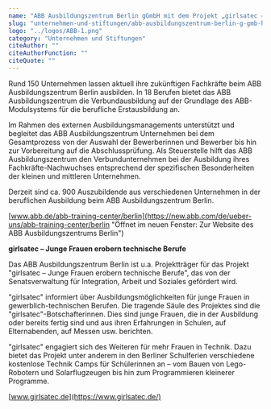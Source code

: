 ```yaml
---
name: "ABB Ausbildungszentrum Berlin gGmbH mit dem Projekt „girlsatec – Junge Frauen erobern technische Berufe“"
slug: "unternehmen-und-stiftungen/abb-ausbildungszentrum-berlin-g-gmb-h-mit-dem-projekt-girlsatec-junge-frauen-erobern-technische-berufe"
logo: "../logos/ABB-1.png"
category: "Unternehmen und Stiftungen"
citeAuthor: ""
citeAuthorFunction: ""
citeQuote: ""
---
```


Rund 150 Unternehmen lassen aktuell ihre zukünftigen Fachkräfte beim ABB Ausbildungszentrum Berlin ausbilden. In 18 Berufen bietet das ABB Ausbildungszentrum die Verbundausbildung auf der Grundlage des ABB-Modulsystems für die berufliche Erstausbildung an.

Im Rahmen des externen Ausbildungsmanagements unterstützt und begleitet das ABB Ausbildungszentrum Unternehmen bei dem Gesamtprozess von der Auswahl der Bewerberinnen und Bewerber bis hin zur Vorbereitung auf die Abschlussprüfung. Als Steuerstelle hilft das ABB Ausbildungszentrum den Verbundunternehmen bei der Ausbildung ihres Fachkräfte-Nachwuchses entsprechend der spezifischen Besonderheiten der kleinen und mittleren Unternehmen.

Derzeit sind ca. 900 Auszubildende aus verschiedenen Unternehmen in der beruflichen Ausbildung beim ABB Ausbildungszentrum Berlin.

[www.abb.de/abb-training-center/berlin](https://new.abb.com/de/ueber-uns/abb-training-center/berlin "Öffnet im neuen Fenster: Zur Website des ABB Ausbildungszentrums Berlin")

**girlsatec – Junge Frauen erobern technische Berufe**

Das ABB Ausbildungszentrum Berlin ist u.a. Projektträger für das Projekt "girlsatec – Junge Frauen erobern technische Berufe", das von der Senatsverwaltung für Integration, Arbeit und Soziales gefördert wird.

"girlsatec" informiert über Ausbildungsmöglichkeiten für junge Frauen in gewerblich-technischen Berufen. Die tragende Säule des Projektes sind die "girlsatec"-Botschafterinnen. Dies sind junge Frauen, die in der Ausbildung oder bereits fertig sind und aus ihren Erfahrungen in Schulen, auf Elternabenden, auf Messen usw. berichten.

"girlsatec" engagiert sich des Weiteren für mehr Frauen in Technik. Dazu bietet das Projekt unter anderem in den Berliner Schulferien verschiedene kostenlose Technik Camps für Schülerinnen an – vom Bauen von Lego-Robotern und Solarflugzeugen bis hin zum Programmieren kleinerer Programme.

[www.girlsatec.de](https://www.girlsatec.de/)
